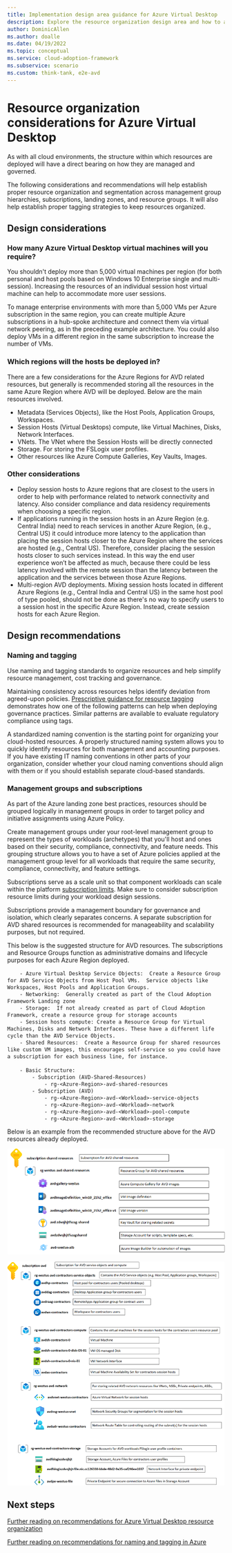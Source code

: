 ```yaml
---
title: Implementation design area guidance for Azure Virtual Desktop
description: Explore the resource organization design area and how to apply it to an Azure Virtual Desktop implementation.
author: DominicAllen
ms.author: doalle
ms.date: 04/19/2022
ms.topic: conceptual
ms.service: cloud-adoption-framework
ms.subservice: scenario
ms.custom: think-tank, e2e-avd
---
```


# Resource organization considerations for Azure Virtual Desktop

As with all cloud environments, the structure within which resources are deployed will have a direct bearing on how they are managed and governed.

The following considerations and recommendations will help establish proper resource organization and segmentation across management group hierarchies, subscriptions, landing zones, and resource groups. It will also help establish proper tagging strategies to keep resources organized.

## Design considerations

### How many Azure Virtual Desktop virtual machines will you require?

You shouldn't deploy more than 5,000 virtual machines per region (for both personal and host pools based on Windows 10 Enterprise single and multi-session). Increasing the resources of an individual session host virtual machine can help to accommodate more user sessions.

To manage enterprise environments with more than 5,000 VMs per Azure subscription in the same region, you can create multiple Azure subscriptions in a hub-spoke architecture and connect them via virtual network peering, as in the preceding example architecture. You could also deploy VMs in a different region in the same subscription to increase the number of VMs.

### Which regions will the hosts be deployed in?

There are a few considerations for the Azure Regions for AVD related resources, but generally is recommended storing all the resources in the same Azure Region where AVD will be deployed. Below are the main resources involved.

- Metadata (Services Objects), like the Host Pools, Application Groups, Workspaces.
- Session Hosts (Virtual Desktops) compute, like Virtual Machines, Disks, Network Interfaces.
- VNets. The VNet where the Session Hosts will be directly connected
- Storage. For storing the FSLogix user profiles.
- Other resources like Azure Compute Galleries, Key Vaults, Images.

### Other considerations

- Deploy session hosts to Azure regions that are closest to the users in order to help with performance related to network connectivity and latency. Also consider compliance and data residency requirements when choosing a specific region.
- If applications running in the session hosts in an Azure Region (e.g. Central India) need to reach services in another Azure Region, (e.g., Central US) it could introduce more latency to the application than placing the session hosts closer to the Azure Region where the services are hosted (e.g., Central US). Therefore, consider placing the session hosts closer to such services instead. In this way the end user experience won’t be affected as much, because there could be less latency involved with the remote session than the latency between the application and the services between those Azure Regions.
- Multi-region AVD deployments. Mixing session hosts located in different Azure Regions (e.g., Central India and Central US) in the same host pool of type pooled, should not be done as there's no way to specify users to a session host in the specific Azure Region. Instead, create session hosts for each Azure Region.

## Design recommendations

### Naming and tagging

Use naming and tagging standards to organize resources and help simplify resource management, cost tracking and governance.

Maintaining consistency across resources helps identify deviation from agreed-upon policies. [Prescriptive guidance for resource tagging](../../govern/guides/complex/prescriptive-guidance.md#resource-tagging) demonstrates how one of the following patterns can help when deploying governance practices. Similar patterns are available to evaluate regulatory compliance using tags.

A standardized naming convention is the starting point for organizing your cloud-hosted resources. A properly structured naming system allows you to quickly identify resources for both management and accounting purposes. If you have existing IT naming conventions in other parts of your organization, consider whether your cloud naming conventions should align with them or if you should establish separate cloud-based standards.

### Management groups and subscriptions

As part of the Azure landing zone best practices, resources should be grouped logically in management groups in order to target policy and initiative assignments using Azure Policy.

Create management groups under your root-level management group to represent the types of workloads (archetypes) that you'll host and ones based on their security, compliance, connectivity, and feature needs. This grouping structure allows you to have a set of Azure policies applied at the management group level for all workloads that require the same security, compliance, connectivity, and feature settings.

Subscriptions serve as a scale unit so that component workloads can scale within the platform [subscription limits](/azure/azure-resource-manager/management/azure-subscription-service-limits). Make sure to consider subscription resource limits during your workload design sessions.

Subscriptions provide a management boundary for governance and isolation, which clearly separates concerns. A separate subscription for AVD shared resources is recommended for manageability and scalability purposes, but not required.

This below is the suggested structure for AVD resources. The subscriptions and Resource Groups function as administrative domains and lifecycle purposes for each Azure Region deployed.

```text
    - Azure Virtual Desktop Service Objects:  Create a Resource Group for AVD Service Objects from Host Pool VMs.  Service objects like Workspaces, Host Pools and Application Groups.  
    - Networking:  Generally created as part of the Cloud Adoption Framework Landing zone
    - Storage:  If not already created as part of Cloud Adoption Framework, create a resource group for storage accounts
    - Session hosts compute: Create a Resource Group for Virtual Machines, Disks and Network Interfaces. These have a different life cycle than the AVD Service Objects. 
    - Shared Resources:  Create a Resource Group for shared resources like custom VM images, this encourages self-service so you could have a subscription for each business line, for instance.
    
    - Basic Structure:
        - Subscription (AVD-Shared-Resources)
            - rg-<Azure-Region>-avd-shared-resources
        - Subscription (AVD)
            - rg-<Azure-Region>-avd-<Workload>-service-objects
            - rg-<Azure-Region>-avd-<Workload>-network
            - rg-<Azure-Region>-avd-<Workload>-pool-compute
            - rg-<Azure-Region>-avd-<Workload>-storage
```

Below is an example from the recommended structure above for the AVD resources already deployed.

![AVD Shared Resources Subscription](../../../docs/scenarios/wvd/media/avd-resource-management-1.png)

![AVD Service Objects and compute Subscription](../../../docs/scenarios/wvd/media/avd-resource-management-2.png)

## Next steps

[Further reading on recommendations for Azure Virtual Desktop resource organization](/azure/architecture/example-scenario/wvd/windows-virtual-desktop#azure-limitations)

[Further reading on recommendations for naming and tagging in Azure](../../decision-guides/resource-tagging/index.md)
